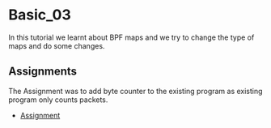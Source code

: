 # Basic_03
In this tutorial we learnt about BPF maps and we try to change the type of maps and do some changes.
## Assignments

The Assignment was to add byte counter to the existing program as existing program only counts packets.
- [Assignment](https://github.com/BISTArk/ISTE-Crypt-22-XDP-Router/blob/main/XDP-Basics/Vishnu/Basic_03/Assignment)
